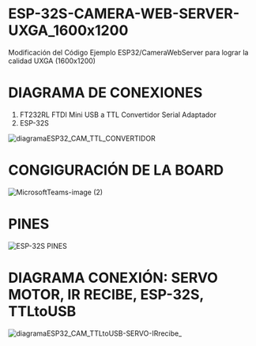 # ESP-32S-CAMERA-WEB-SERVER-UXGA_1600x1200
Modificación del Código Ejemplo ESP32/CameraWebServer para lograr la calidad  UXGA (1600x1200)

# DIAGRAMA DE CONEXIONES 
1. FT232RL FTDI Mini USB a TTL Convertidor Serial Adaptador
2. ESP-32S

![diagramaESP32_CAM_TTL_CONVERTIDOR](https://github.com/YERCKEN/ESP-32S-CAMERA-WEB-SERVER-UXGA_1600x1200/assets/42678417/a2dd1b55-92d4-4cb9-ae4a-77eb37563150)

# CONGIGURACIÓN DE LA BOARD 

![MicrosoftTeams-image (2)](https://github.com/YERCKEN/ESP-32S-CAMERA-WEB-SERVER-UXGA_1600x1200/assets/42678417/d0f53881-8174-4aad-905d-a59a70e005fd)

# PINES
![ESP-32S PINES](https://github.com/YERCKEN/ESP-32S-CAMERA-WEB-SERVER-UXGA_1600x1200/assets/42678417/a14ad18c-8bfb-4116-8069-5d71629ba7aa)

# DIAGRAMA CONEXIÓN: SERVO MOTOR, IR RECIBE, ESP-32S, TTLtoUSB
![diagramaESP32_CAM_TTLtoUSB-SERVO-IRrecibe_](https://github.com/YERCKEN/ESP-32S-CAMERA-WEB-SERVER-UXGA_1600x1200/assets/42678417/02a77340-7ec3-447f-ae34-7d96a2322de9)
